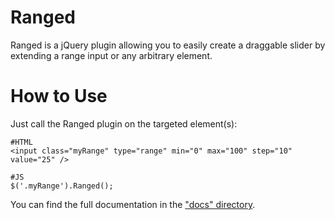 Ranged
=========

Ranged is a jQuery plugin allowing you to easily create a draggable slider by extending a range input or any arbitrary element.

How to Use
=========

Just call the Ranged plugin on the targeted element(s):

	#HTML
	<input class="myRange" type="range" min="0" max="100" step="10" value="25" />

	#JS
	$('.myRange').Ranged();
	
You can find the full documentation in the ["docs" directory](https://github.com/viadeo/Ranged/blob/master/docs).